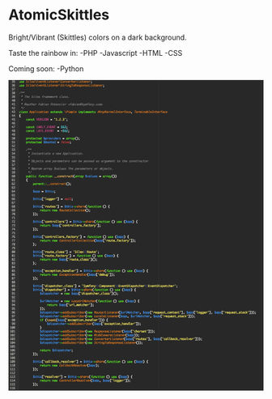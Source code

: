 AtomicSkittles
============

Bright/Vibrant (Skittles) colors on a dark background.

Taste the rainbow in:
-PHP
-Javascript
-HTML
-CSS

Coming soon:
-Python

![PHP](phpss.png)
